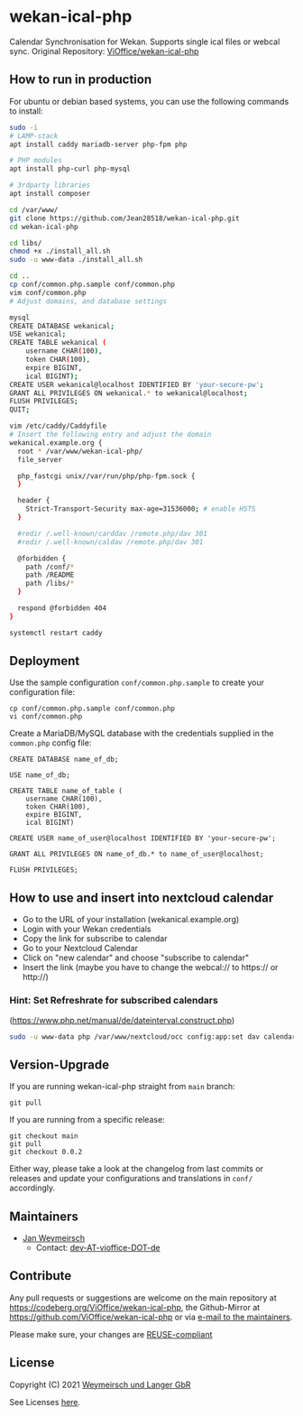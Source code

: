 # wekan-ical-php

Calendar Synchronisation for Wekan. Supports single ical files or webcal sync.
Original Repository: [ViOffice/wekan-ical-php](https://codeberg.org/ViOffice/wekan-ical-php)

## How to run in production

For ubuntu or debian based systems, you can use the following commands to install:

```bash
sudo -i
# LAMP-stack
apt install caddy mariadb-server php-fpm php

# PHP modules
apt install php-curl php-mysql

# 3rdparty libraries
apt install composer

cd /var/www/
git clone https://github.com/Jean28518/wekan-ical-php.git
cd wekan-ical-php

cd libs/
chmod +x ./install_all.sh
sudo -u www-data ./install_all.sh

cd ..
cp conf/common.php.sample conf/common.php
vim conf/common.php 
# Adjust domains, and database settings

mysql
CREATE DATABASE wekanical;
USE wekanical;
CREATE TABLE wekanical (
    username CHAR(100),
    token CHAR(100),
    expire BIGINT,
    ical BIGINT);
CREATE USER wekanical@localhost IDENTIFIED BY 'your-secure-pw';
GRANT ALL PRIVILEGES ON wekanical.* to wekanical@localhost;
FLUSH PRIVILEGES;
QUIT;

vim /etc/caddy/Caddyfile 
# Insert the following entry and adjust the domain
wekanical.example.org {
  root * /var/www/wekan-ical-php/
  file_server

  php_fastcgi unix//var/run/php/php-fpm.sock {
  }

  header {
    Strict-Transport-Security max-age=31536000; # enable HSTS
  }

  #redir /.well-known/carddav /remote.php/dav 301
  #redir /.well-known/caldav /remote.php/dav 301

  @forbidden {
    path /conf/*
    path /README
    path /libs/*
  }

  respond @forbidden 404
}

systemctl restart caddy
```

## Deployment

Use the sample configuration `conf/common.php.sample` to create your
configuration file:
```
cp conf/common.php.sample conf/common.php
vi conf/common.php
```

Create a MariaDB/MySQL database with the credentials supplied in the
`common.php` config file:
```
CREATE DATABASE name_of_db;

USE name_of_db;

CREATE TABLE name_of_table (
    username CHAR(100),
    token CHAR(100),
    expire BIGINT,
    ical BIGINT)

CREATE USER name_of_user@localhost IDENTIFIED BY 'your-secure-pw';

GRANT ALL PRIVILEGES ON name_of_db.* to name_of_user@localhost;

FLUSH PRIVILEGES;
```

## How to use and insert into nextcloud calendar

- Go to the URL of your installation (wekanical.example.org)
- Login with your Wekan credentials
- Copy the link for subscribe to calendar
- Go to your Nextcloud Calendar
- Click on "new calendar" and choose "subscribe to calendar"
- Insert the link (maybe you have to change the webcal:// to https:// or http://)

### Hint: Set Refreshrate for subscribed calendars
(https://www.php.net/manual/de/dateinterval.construct.php)
```bash
sudo -u www-data php /var/www/nextcloud/occ config:app:set dav calendarSubscriptionRefreshRate --value "P1H"
```

## Version-Upgrade

If you are running wekan-ical-php straight from `main` branch:

```
git pull
```

If you are running from a specific release:

```
git checkout main
git pull
git checkout 0.0.2
```
Either way, please take a look at the changelog from last commits or releases
and update your configurations and translations in `conf/` accordingly.

## Maintainers

* [Jan Weymeirsch](https://jan.weymeirs.ch)
    * Contact: [dev-AT-vioffice-DOT-de](mailto:dev<AT>vioffice<DOT>de)

## Contribute

Any pull requests or suggestions are welcome on the main repository at
<https://codeberg.org/ViOffice/wekan-ical-php>, the Github-Mirror at
<https://github.com/ViOffice/wekan-ical-php> or via [e-mail to the
maintainers](#maintainers).

Please make sure, your changes are
[REUSE-compliant](https://git.fsfe.org/reuse/tool)

## License

Copyright (C) 2021 [Weymeirsch und Langer GbR](mailto:dev<AT>vioffice<DOT>de)

See Licenses [here](LICENSES).
